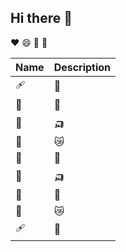 ## Hi there 👋

♥ 😄 🥇 🦫

|Name|Description|
|:---|:-----|
| 🩹 | 🥈 |
| 🧮 | 🧃 |
| 🦡 | 🛺 |
| 🔡 | 😿 |
| 🧮 | 🧑 |
| 🦡 | 🛺 |
| 🤱 | 🥑 |
| 🔡 | 😿 |
| 🩹 | 🥈 |

